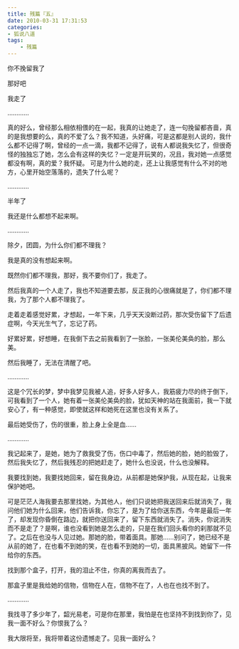 ```yaml
---
title: 残篇『五』
date: 2010-03-31 17:31:53
categories:
- 狐说八道
tags:
    - 残篇
---
```


你不挽留我了

那好吧

我走了

…………

真的好么，曾经那么相依相偎的在一起，我真的让她走了，连一句挽留都吝啬，真的是我想要的么，真的不爱了么？我不知道，头好痛，可是这都是别人说的，我什么都不记得了啊，曾经的一点一滴，我都不记得了，说有人都说我失忆了，但很奇怪的独独忘了她，怎么会有这样的失忆？一定是开玩笑的，况且，我对她一点感觉都没有啊，真的爱？我怀疑。
可是为什么她的走，还上让我感觉有什么不对的地方，心里开始空落落的，遗失了什么呢？

…………

半年了

我还是什么都想不起来啊。

…………

除夕，团圆，为什么你们都不理我？

我是真的没有想起来啊。

既然你们都不理我，那好，我不要你们了，我走了。

然后我真的一个人走了，我也不知道要去那，反正我的心很痛就是了，你们都不理我，为了那个人都不理我了。

走着走着感觉好累，才想起，一年下来，几乎天天没断过药，那次受伤留下了后遗症啊，今天光生气了，忘记了药。

好累好累，好想睡，在我倒下去之前我看到了一张脸，一张美伦美奂的脸，那么美。

然后我睡了，无法在清醒了吧。

…………

这是个冗长的梦，梦中我梦见我被人追，好多人好多人，我筋疲力尽的终于倒下，可我看到了一个人，她有着一张美伦美奂的脸，犹如天神的站在我面前，我一下就安心了，有一种感觉，即使就这样和她死在这里也没有关系了。

最后她受伤了，伤的很重，脸上身上全是血……

…………

我记起来了，是她，她为了救我受了伤，伤口中毒了，然后她的脸，她的脸毁了，然后我失忆了，然后我残忍的把她赶走了，她什么也没说，什么也没解释。

我要找到她，我要找她回来，留在我身边，从前都是她保护我，从现在起，让我来保护她吧。

可是茫茫人海我要去那里找她，为其他人，他们只说她把我送回来后就消失了，我问他们她为什么回来，他们告诉我，你忘了，是为了给你送东西，今年是最后一年了，却发现你昏倒在路边，就把你送回来了，留下东西就消失了。消失，你说消失而不是走了？是啊，谁也没看到她是怎么走的，只是在我们回头看你的刹那就不见了。之后在也没与人见过她。那她的脸，带着面具。那她……别问了，她已经不是从前的她了，在也看不到她的笑，在也看不到她的一切，面具黑披风。她留下一件给你的东西。

找到那个盒子，打开，我的泪止不住，你真的离我而去了。

那盒子里是我给她的信物，信物在人在，信物不在了，人也在也找不到了。

…………

我找寻了多少年了，韶光易老，可是你在那里，我怕是在也坚持不到找到你了，见我一面不好么？你恨我了么？

我大限将至，我将带着这份遗憾走了。见我一面好么？